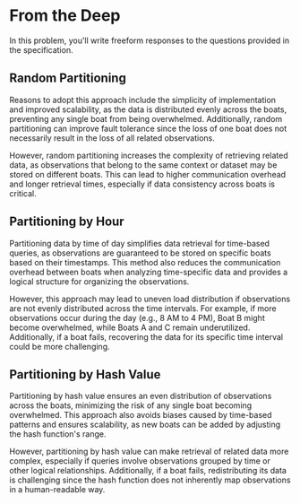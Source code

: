 # From the Deep

In this problem, you'll write freeform responses to the questions provided in the specification.

## Random Partitioning

Reasons to adopt this approach include the simplicity of implementation and improved scalability, as the data is distributed evenly across the boats, preventing any single boat from being overwhelmed. Additionally, random partitioning can improve fault tolerance since the loss of one boat does not necessarily result in the loss of all related observations.

However, random partitioning increases the complexity of retrieving related data, as observations that belong to the same context or dataset may be stored on different boats. This can lead to higher communication overhead and longer retrieval times, especially if data consistency across boats is critical.

## Partitioning by Hour

Partitioning data by time of day simplifies data retrieval for time-based queries, as observations are guaranteed to be stored on specific boats based on their timestamps. This method also reduces the communication overhead between boats when analyzing time-specific data and provides a logical structure for organizing the observations.

However, this approach may lead to uneven load distribution if observations are not evenly distributed across the time intervals. For example, if more observations occur during the day (e.g., 8 AM to 4 PM), Boat B might become overwhelmed, while Boats A and C remain underutilized. Additionally, if a boat fails, recovering the data for its specific time interval could be more challenging.

## Partitioning by Hash Value

Partitioning by hash value ensures an even distribution of observations across the boats, minimizing the risk of any single boat becoming overwhelmed. This approach also avoids biases caused by time-based patterns and ensures scalability, as new boats can be added by adjusting the hash function's range.

However, partitioning by hash value can make retrieval of related data more complex, especially if queries involve observations grouped by time or other logical relationships. Additionally, if a boat fails, redistributing its data is challenging since the hash function does not inherently map observations in a human-readable way.
